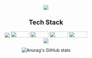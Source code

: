 <div align="center">
  <img src="https://capsule-render.vercel.app/api?type=rounded&color=auto&height=200&section=header&text=Chaereong%20Lim&fontSize=70&desc=welcome%20to%20my%20GitHub&descAlignY=80&descAlign=70&descSize=20">
</div>

<div align="center"><b><h2>Tech Stack</h2></b></div>

<div align="center">
  <img src="https://img.shields.io/badge/java-007396?style=for-the-badge&logo=OpenJDK&logoColor=white">
  <img src="https://img.shields.io/badge/HTML5-E34F26?style=for-the-badge&logo=HTML5&logoColor=white" style="width: 60px; height: 20px;">
  <img src="https://img.shields.io/badge/springboot-6DB33F?style=for-the-badge&logo=springboot&logoColor=white" style="width: 60px; height: 20px;">
  <img src="https://img.shields.io/badge/Spring Security-6DB33F?style=for-the-badge&logo=Spring Security&logoColor=white" style="width: 60px; height: 20px;">
  <img src="https://img.shields.io/badge/Spring Data JPA-6DB33F?style=for-the-badge&logo=Spring Security&logoColor=white" style="width: 60px; height: 20px;">
  
</div>


<div align="center">
  <a href="https://hits.seeyoufarm.com">
    <img src="https://hits.seeyoufarm.com/api/count/incr/badge.svg?url=https%3A%2F%2Fgithub.com%2FLimchaereong%2Fhit-counter&count_bg=%2379C83D&title_bg=%23555555&icon=&icon_color=%23E7E7E7&title=hits&edge_flat=false">
  </a>

  ![Anurag's GitHub stats](https://github-readme-stats.vercel.app/api?username=Limchaereong&show_icons=true&theme=dracula)
</div>
